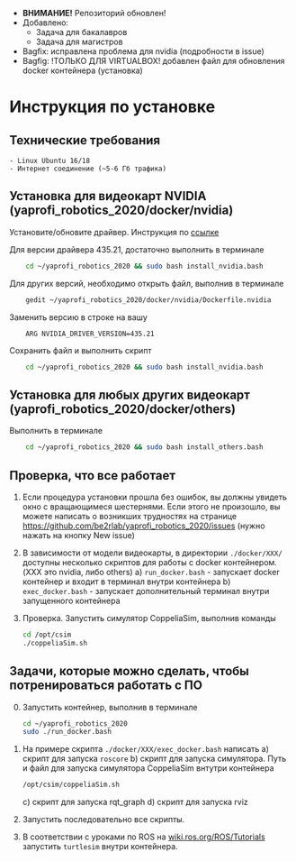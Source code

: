 - __ВНИМАНИЕ!__ Репозиторий обновлен!
- Добавлено: 
	- Задача для бакалавров
	- Задача для магистров
- Bagfix: исправлена проблема для nvidia (подробности в issue)
- Bagfig: !ТОЛЬКО ДЛЯ VIRTUALBOX! добавлен файл для обновления docker контейнера (установка)


# Инструкция по установке

## Технические требования
    - Linux Ubuntu 16/18
    - Интернет соединение (~5-6 Гб трафика)
    
## Установка для видеокарт NVIDIA (yaprofi_robotics_2020/docker/nvidia)

Установите/обновите драйвер. Инструкция по [ссылке](https://www.cyberciti.biz/faq/ubuntu-linux-install-nvidia-driver-latest-proprietary-driver/)

Для версии драйвера 435.21, достаточно выполнить в терминале
```bash
    cd ~/yaprofi_robotics_2020 && sudo bash install_nvidia.bash
```

Для других версий, необходимо открыть файл, выполнив в терминале
```bash
    gedit ~/yaprofi_robotics_2020/docker/nvidia/Dockerfile.nvidia
```

Заменить версию в строке на вашу
```docker
    ARG NVIDIA_DRIVER_VERSION=435.21
```

Сохранить файл и выполнить скрипт
```bash
    cd ~/yaprofi_robotics_2020 && sudo bash install_nvidia.bash
```

## Установка для любых других видеокарт (yaprofi_robotics_2020/docker/others)

Выполнить в терминале
```bash
    cd ~/yaprofi_robotics_2020 && sudo bash install_others.bash
```

## Проверка, что все работает

1. Если процедура установки прошла без ошибок, вы должны увидеть окно с вращающимеся шестернями. Если этого не произошло, вы можете написать о возникших трудностях на странице https://github.com/be2rlab/yaprofi_robotics_2020/issues (нужно нажать на кнопку New issue)

2. В зависимости от модели видеокарты, в директории `./docker/XXX/` доступны несколько скриптов для работы с docker контейнером. (XXX это nvidia, либо others)
	a) `run_docker.bash` - запускает docker контейнер и входит в терминал внутри контейнера
	b) `exec_docker.bash` - запускает дополнительный терминал внутри запущенного контейнера

3. Проверка. Запустить симулятор CoppeliaSim, выполнив команды
	```bash
	cd /opt/csim
	./coppeliaSim.sh
	```

## Задачи, которые можно сделать, чтобы потренироваться работать с ПО

0. Запустить контейнер, выполнив в терминале
	```bash
	cd ~/yaprofi_robotics_2020
	sudo ./run_docker.bash
	```

1. На примере скрипта `./docker/XXX/exec_docker.bash` написать
	a) скрипт для запуска `roscore`
	b) скрипт для запуска симулятора. Путь и файл для запуска симулятора CoppeliaSim внтутри контейнера
	
	```bash
	/opt/csim/coppeliaSim.sh
	```
	c) скрипт для запуска rqt_graph
	d) скрипт для запуска rviz

2. Запустить последовательно все скрипты.

3. В соответствии с уроками по ROS на [wiki.ros.org/ROS/Tutorials](http://wiki.ros.org/ROS/Tutorials) запустить `turtlesim` внутри контейнера.

    


